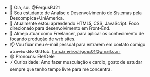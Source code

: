 - 👋 Olá, sou @FergusRJ21
- 👀 Sou estudante de Analise e Desenvolvimento de Sistemas pela Descomplica+UniAmerica.
- 🌱 Atualmente estou aprendendo HTML5, CSS, JavaScript. Foco direcionado para desenvolvimento em Front-End.
- 🎯 Almejo atuar como Freelancer, para aplicar os conhecimento de focando produção de web sites.
- 📫 Vou fixar meu e-mail pessoal para entrarem em contato comigo através ddo GitHub: francisneirodrigues01@gmail.com
- 😄 Pronouns: Ele/Dele
- ⚡ Curiosidade: Amo fazer musculação e cardio, gosto de estudar sempre que tenho tempo livre para me concentra. 

<!---
FergusRJ21/FergusRJ21 is a ✨ special ✨ repository because its `README.md` (this file) appears on your GitHub profile.
You can click the Preview link to take a look at your changes.
--->
